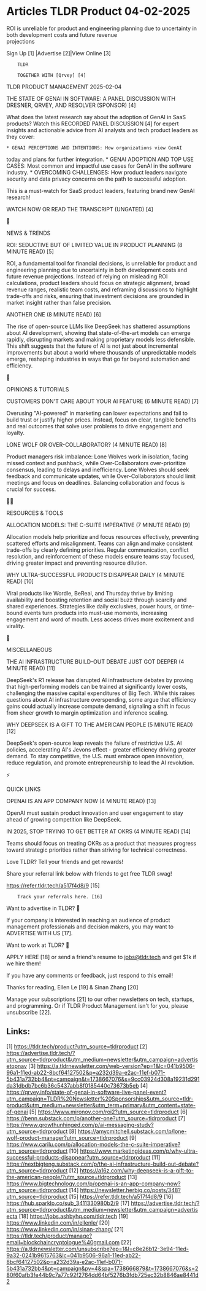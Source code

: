 # Articles TLDR Product 04-02-2025

ROI is unreliable for product and engineering planning due to
uncertainty in both development costs and future revenue
projections ‌ ‌ ‌ ‌ ‌ ‌ ‌ ‌ ‌ ‌ ‌ ‌ ‌ ‌ ‌ ‌ ‌ ‌ ‌ ‌ ‌ ‌ ‌ ‌ ‌ ‌  ‌ ‌ ‌ ‌ ‌ ‌ ‌ ‌ ‌ ‌ ‌ ‌ ‌ ‌ ‌ ‌ ‌ ‌ ‌ ‌ ‌ ‌ ‌ ‌ ‌ ‌ 


 Sign Up [1] |Advertise [2]|View Online [3] 

		TLDR

		TOGETHER WITH [Qrvey] [4]

TLDR PRODUCT MANAGEMENT 2025-02-04

 THE STATE OF GENAI IN SOFTWARE: A PANEL DISCUSSION WITH DRESNER,
QRVEY, AND RESOLVER (SPONSOR) [4] 

 What does the latest research say about the adoption of GenAI in SaaS
products? Watch this RECORDED PANEL DISCUSSION [4] for expert insights
and actionable advice from AI analysts and tech product leaders as
they cover:

 	* GENAI PERCEPTIONS AND INTENTIONS: How organizations view GenAI
today and plans for further integration.
 	* GENAI ADOPTION AND TOP USE CASES: Most common and impactful use
cases for GenAI in the software industry.
 	* OVERCOMING CHALLENGES: How product leaders navigate security and
data privacy concerns on the path to successful adoption.

This is a must-watch for SaaS product leaders, featuring brand new
GenAI research!

WATCH NOW OR READ THE TRANSCRIPT (UNGATED) [4]

📱 

NEWS & TRENDS

 ROI: SEDUCTIVE BUT OF LIMITED VALUE IN PRODUCT PLANNING (8 MINUTE
READ) [5] 

 ROI, a fundamental tool for financial decisions, is unreliable for
product and engineering planning due to uncertainty in both
development costs and future revenue projections. Instead of relying
on misleading ROI calculations, product leaders should focus on
strategic alignment, broad revenue ranges, realistic team costs, and
reframing discussions to highlight trade-offs and risks, ensuring that
investment decisions are grounded in market insight rather than false
precision. 

 ANOTHER ONE (8 MINUTE READ) [6] 

 The rise of open-source LLMs like DeepSeek has shattered assumptions
about AI development, showing that state-of-the-art models can emerge
rapidly, disrupting markets and making proprietary models less
defensible. This shift suggests that the future of AI is not just
about incremental improvements but about a world where thousands of
unpredictable models emerge, reshaping industries in ways that go far
beyond automation and efficiency. 

🚀 

OPINIONS & TUTORIALS

 CUSTOMERS DON'T CARE ABOUT YOUR AI FEATURE (6 MINUTE READ) [7] 

 Overusing "AI-powered" in marketing can lower expectations and fail
to build trust or justify higher prices. Instead, focus on clear,
tangible benefits and real outcomes that solve user problems to drive
engagement and loyalty. 

 LONE WOLF OR OVER-COLLABORATOR? (4 MINUTE READ) [8] 

 Product managers risk imbalance: Lone Wolves work in isolation,
facing missed context and pushback, while Over-Collaborators
over-prioritize consensus, leading to delays and inefficiency. Lone
Wolves should seek feedback and communicate updates, while
Over-Collaborators should limit meetings and focus on deadlines.
Balancing collaboration and focus is crucial for success. 

🧑‍💻 

RESOURCES & TOOLS

 ALLOCATION MODELS: THE C-SUITE IMPERATIVE (7 MINUTE READ) [9] 

 Allocation models help prioritize and focus resources effectively,
preventing scattered efforts and misalignment. Teams can align and
make consistent trade-offs by clearly defining priorities. Regular
communication, conflict resolution, and reinforcement of these models
ensure teams stay focused, driving greater impact and preventing
resource dilution. 

 WHY ULTRA-SUCCESSFUL PRODUCTS DISAPPEAR DAILY (4 MINUTE READ) [10] 

 Viral products like Wordle, BeReal, and Thursday thrive by limiting
availability and boosting retention and social buzz through scarcity
and shared experiences. Strategies like daily exclusives, power hours,
or time-bound events turn products into must-use moments, increasing
engagement and word of mouth. Less access drives more excitement and
virality. 

🎁 

MISCELLANEOUS

 THE AI INFRASTRUCTURE BUILD-OUT DEBATE JUST GOT DEEPER (4 MINUTE
READ) [11] 

 DeepSeek's R1 release has disrupted AI infrastructure debates by
proving that high-performing models can be trained at significantly
lower costs, challenging the massive capital expenditures of Big Tech.
While this raises questions about AI infrastructure overspending, some
argue that efficiency gains could actually increase compute demand,
signaling a shift in focus from sheer growth to margin optimization
and inference scaling. 

 WHY DEEPSEEK IS A GIFT TO THE AMERICAN PEOPLE (5 MINUTE READ) [12] 

 DeepSeek's open-source leap reveals the failure of restrictive U.S.
AI policies, accelerating AI's Jevons effect - greater efficiency
driving greater demand. To stay competitive, the U.S. must embrace
open innovation, reduce regulation, and promote entrepreneurship to
lead the AI revolution. 

⚡ 

QUICK LINKS

 OPENAI IS AN APP COMPANY NOW (4 MINUTE READ) [13] 

 OpenAI must sustain product innovation and user engagement to stay
ahead of growing competition like DeepSeek. 

 IN 2025, STOP TRYING TO GET BETTER AT OKRS (4 MINUTE READ) [14] 

 Teams should focus on treating OKRs as a product that measures
progress toward strategic priorities rather than striving for
technical correctness. 

Love TLDR? Tell your friends and get rewards!

 Share your referral link below with friends to get free TLDR swag! 

 https://refer.tldr.tech/a517f4d8/9 [15] 

		Track your referrals here. [16]

Want to advertise in TLDR? 📰

 If your company is interested in reaching an audience of product
management professionals and decision makers, you may want to
ADVERTISE WITH US [17]. 

Want to work at TLDR? 💼

 APPLY HERE [18] or send a friend's resume to jobs@tldr.tech and get
$1k if we hire them! 

 If you have any comments or feedback, just respond to this email! 

Thanks for reading, 
Ellen Le [19] & Sinan Zhang [20] 

 Manage your subscriptions [21] to our other newsletters on tech,
startups, and programming. Or if TLDR Product Management isn't for
you, please unsubscribe [22]. 

 

Links:
------
[1] https://tldr.tech/product?utm_source=tldrproduct
[2] https://advertise.tldr.tech/?utm_source=tldrproduct&utm_medium=newsletter&utm_campaign=advertisetopnav
[3] https://a.tldrnewsletter.com/web-version?ep=1&lc=041b9506-96a1-11ed-ab22-8bcf64127502&p=a232d39a-e2ac-11ef-b071-5b431a732bb4&pt=campaign&t=1738667076&s=9cc03924d308a19231d291da31dbdb7bc6b36c5437abb8f0185440c73673b5eb
[4] https://qrvey.info/state-of-genai-in-software-live-panel-event?utm_campaign=TLDR%20Newsletter%20Sponsorships&utm_source=tldr-product&utm_medium=newsletter&utm_term=primary&utm_content=state-of-genai
[5] https://www.mironov.com/roi2?utm_source=tldrproduct
[6] https://benn.substack.com/p/another-one?utm_source=tldrproduct
[7] https://www.growthunhinged.com/p/ai-messaging-study?utm_source=tldrproduct
[8] https://amycmitchell.substack.com/p/lone-wolf-product-manager?utm_source=tldrproduct
[9] https://www.carilu.com/p/allocation-models-the-c-suite-imperative?utm_source=tldrproduct
[10] https://www.marketingideas.com/p/why-ultra-successful-products-disappear?utm_source=tldrproduct
[11] https://nextbigteng.substack.com/p/the-ai-infrastructure-build-out-debate?utm_source=tldrproduct
[12] https://a16z.com/why-deepseek-is-a-gift-to-the-american-people/?utm_source=tldrproduct
[13] https://www.bigtechnology.com/p/openai-is-an-app-company-now?utm_source=tldrproduct
[14] https://newsletter.herbig.co/posts/348?utm_source=tldrproduct
[15] https://refer.tldr.tech/a517f4d8/9
[16] https://hub.sparklp.co/sub_3411330980b2/9
[17] https://advertise.tldr.tech/?utm_source=tldrproduct&utm_medium=newsletter&utm_campaign=advertisecta
[18] https://jobs.ashbyhq.com/tldr.tech
[19] https://www.linkedin.com/in/ellenle/
[20] https://www.linkedin.com/in/sinan-zhang/
[21] https://tldr.tech/product/manage?email=blockchaincryptologue%40gmail.com
[22] https://a.tldrnewsletter.com/unsubscribe?ep=1&l=c8e26b12-3e94-11ed-9a32-0241b9615763&lc=041b9506-96a1-11ed-ab22-8bcf64127502&p=a232d39a-e2ac-11ef-b071-5b431a732bb4&pt=campaign&pv=4&spa=1738666879&t=1738667076&s=280f60afb3fe44b9c7a77c92f2764dd64bf5276b3fdb725ec32b8846ae8441d2